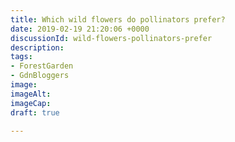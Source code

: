 ```yaml
---
title: Which wild flowers do pollinators prefer?
date: 2019-02-19 21:20:06 +0000
discussionId: wild-flowers-pollinators-prefer
description: 
tags:
- ForestGarden
- GdnBloggers
image: 
imageAlt: 
imageCap: 
draft: true

---
```

